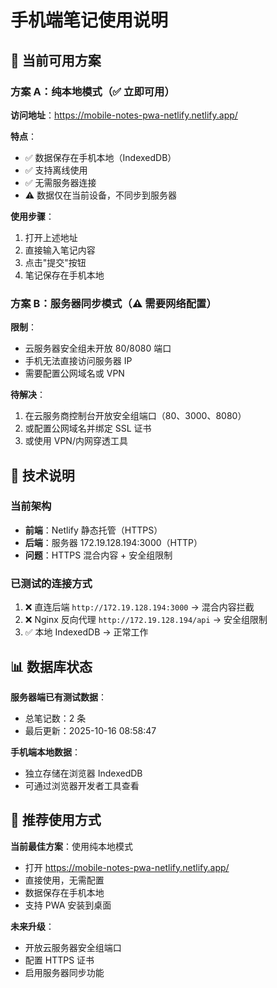 # 手机端笔记使用说明

## 📱 当前可用方案

### 方案 A：纯本地模式（✅ 立即可用）

**访问地址**：https://mobile-notes-pwa-netlify.netlify.app/

**特点**：
- ✅ 数据保存在手机本地（IndexedDB）
- ✅ 支持离线使用
- ✅ 无需服务器连接
- ⚠️ 数据仅在当前设备，不同步到服务器

**使用步骤**：
1. 打开上述地址
2. 直接输入笔记内容
3. 点击"提交"按钮
4. 笔记保存在手机本地

### 方案 B：服务器同步模式（⚠️ 需要网络配置）

**限制**：
- 云服务器安全组未开放 80/8080 端口
- 手机无法直接访问服务器 IP
- 需要配置公网域名或 VPN

**待解决**：
1. 在云服务商控制台开放安全组端口（80、3000、8080）
2. 或配置公网域名并绑定 SSL 证书
3. 或使用 VPN/内网穿透工具

## 🔧 技术说明

### 当前架构
- **前端**：Netlify 静态托管（HTTPS）
- **后端**：服务器 172.19.128.194:3000（HTTP）
- **问题**：HTTPS 混合内容 + 安全组限制

### 已测试的连接方式
1. ❌ 直连后端 `http://172.19.128.194:3000` → 混合内容拦截
2. ❌ Nginx 反向代理 `http://172.19.128.194/api` → 安全组限制
3. ✅ 本地 IndexedDB → 正常工作

## 📊 数据库状态

**服务器端已有测试数据**：
- 总笔记数：2 条
- 最后更新：2025-10-16 08:58:47

**手机端本地数据**：
- 独立存储在浏览器 IndexedDB
- 可通过浏览器开发者工具查看

## 🎯 推荐使用方式

**当前最佳方案**：使用纯本地模式
- 打开 https://mobile-notes-pwa-netlify.netlify.app/
- 直接使用，无需配置
- 数据保存在手机本地
- 支持 PWA 安装到桌面

**未来升级**：
- 开放云服务器安全组端口
- 配置 HTTPS 证书
- 启用服务器同步功能
